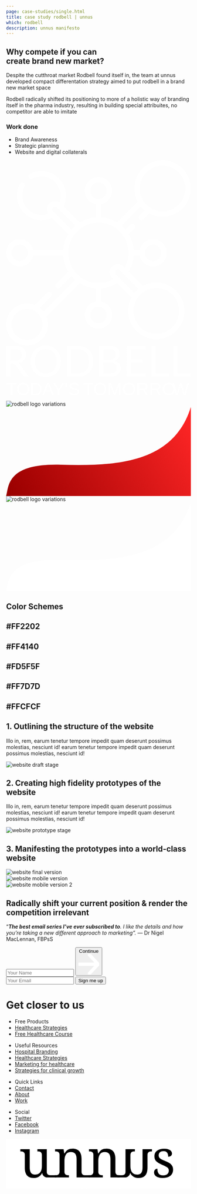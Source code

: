 ```yaml
---
page: case-studies/single.html
title: case study rodbell | unnus
which: rodbell
description: unnus manifesto  
---
```


<section class="company-intro">
		<div class="container">
			<div class="company-intro-holder">
				<div class="headline-row">
					<h2 class="light reveal-text">Why compete if you can<br>create brand new market?</h2>
				</div>
				<div class="text-row reveal-text">
					<p>Despite the cutthroat market Rodbell found itself in, the team at unnus developed compact differentation strategy aimed to put rodbell in a brand new market space</p> 
					<p>Rodbell radically shifted its positioning to more of a holistic way of branding itself in the pharma industry, resulting in building special attribuites, no competitor are able to imitate </p>
					<h3 class="light-headline underline">Work done</h3>
					<ul>
						<li>Brand Awareness</li>
						<li>Strategic planning</li>
						<li>Website and digital collaterals</li>
					</ul>
				</div>
			</div>
		</div>
</section>

<section class="healthier rodbell logo-showcase">
	<div class="showboard">
			<svg viewBox="0 0 643 643" xmlns="http://www.w3.org/2000/svg" fill-rule="evenodd" clip-rule="evenodd" stroke-linejoin="round" stroke-miterlimit="2"><path d="M522.811 424.662c-16.737 0-32.504 4.221-46.306 11.639l-50.174-50.175a122.298 122.298 0 0018.063-55.461h20.51c4.378 21.665 23.563 38.029 46.5 38.029 26.159 0 47.441-21.282 47.441-47.441 0-26.16-21.282-47.442-47.441-47.442-22.937 0-42.122 16.364-46.5 38.029h-20.51a122.293 122.293 0 00-18.062-55.461l19.551-19.551c3.675-3.675 3.675-9.635 0-13.309-3.675-3.675-9.635-3.675-13.309 0l-17.473 17.472a122.763 122.763 0 00-13.582-13.583l66.988-66.988a99.134 99.134 0 006.456 7.128 98.715 98.715 0 007.128 6.455l-18.391 18.39a9.41 9.41 0 000 13.31 9.379 9.379 0 006.655 2.756 9.378 9.378 0 006.654-2.756l21.034-21.033c14.418 7.709 30.366 11.578 46.319 11.578 25.133 0 50.268-9.567 69.4-28.7 18.537-18.537 28.745-43.185 28.745-69.401 0-26.216-10.207-50.864-28.747-69.401C595.223 10.209 570.578 0 544.36 0c-26.216 0-50.863 10.209-69.4 28.747-31.279 31.279-36.977 78.586-17.121 115.72l-71.712 71.712a122.287 122.287 0 00-55.461-18.064v-45.861c21.665-4.378 38.029-23.564 38.029-46.5 0-26.16-21.282-47.441-47.441-47.441-26.16 0-47.442 21.281-47.442 47.441 0 22.936 16.364 42.122 38.03 46.5v45.861a122.32 122.32 0 00-55.462 18.064l-56.413-56.413a85.57 85.57 0 008.371-36.898c0-47.129-38.342-85.471-85.471-85.471-13.96 0-27.817 3.445-40.071 9.962-4.589 2.44-6.331 8.139-3.891 12.729 2.439 4.589 8.139 6.333 12.729 3.892 9.542-5.078 20.343-7.761 31.233-7.761 36.75 0 66.648 29.898 66.648 66.648 0 7.994-1.44 15.888-4.201 23.304a28.231 28.231 0 00-15.049-4.33c-7.588 0-14.726 2.958-20.095 8.329-5.371 5.37-8.329 12.51-8.329 20.102 0 5.407 1.526 10.57 4.33 15.043a66.79 66.79 0 01-23.304 4.201c-36.749 0-66.648-29.897-66.648-66.648 0-11.049 2.757-21.989 7.974-31.638 2.473-4.573.769-10.283-3.804-12.756-4.573-2.472-10.284-.769-12.756 3.803-6.697 12.39-10.237 26.426-10.237 40.59 0 47.129 38.342 85.471 85.471 85.471a85.551 85.551 0 0036.897-8.371l56.415 56.413a122.291 122.291 0 00-18.064 55.462H93.941c-4.378-21.666-23.563-38.03-46.5-38.03C21.282 273.812 0 295.094 0 321.254c0 26.159 21.282 47.441 47.441 47.441 22.937 0 42.122-16.364 46.5-38.029h104.173c1.484 19.759 7.646 38.656 18.064 55.461l-42.062 42.061c-3.676 3.676-3.676 9.636 0 13.31a9.38 9.38 0 006.654 2.758 9.379 9.379 0 006.656-2.758l39.98-39.981a122.763 122.763 0 0013.582 13.583L130.576 525.512a73.422 73.422 0 00-13.582-13.582l39.338-39.339c3.676-3.676 3.676-9.635 0-13.309-3.675-3.676-9.635-3.676-13.309 0l-42.957 42.957a72.374 72.374 0 00-27.272-5.321C32.655 496.919 0 529.574 0 569.713c0 40.14 32.655 72.794 72.794 72.794 40.139 0 72.794-32.654 72.794-72.794a72.374 72.374 0 00-5.32-27.27L256.38 426.331c16.81 10.417 35.704 16.581 55.462 18.062v45.862c-21.666 4.379-38.03 23.563-38.03 46.5 0 26.16 21.282 47.442 47.442 47.442 26.159 0 47.441-21.282 47.441-47.442 0-22.937-16.364-42.121-38.029-46.5v-45.862c19.757-1.481 38.65-7.646 55.461-18.063l50.174 50.174c-7.417 13.802-11.637 29.569-11.637 46.306 0 54.118 44.027 98.147 98.147 98.147 54.118 0 98.147-44.029 98.147-98.147 0-54.12-44.029-98.148-98.147-98.148zM488.27 42.057c14.982-14.983 34.902-23.234 56.09-23.234 21.19 0 41.108 8.251 56.091 23.234 14.982 14.982 23.233 34.902 23.233 56.09 0 21.187-8.251 41.108-23.233 56.09-30.929 30.927-81.253 30.928-112.181 0-30.929-30.929-30.929-81.252 0-112.18zM72.794 623.684c-29.76 0-53.971-24.211-53.971-53.971 0-29.758 24.211-53.97 53.971-53.97 29.759 0 53.97 24.21 53.97 53.97 0 29.76-24.21 53.971-53.97 53.971zm438.607-331.047c15.781 0 28.617 12.836 28.617 28.617 0 15.78-12.836 28.618-28.617 28.618-15.78 0-28.617-12.838-28.617-28.618 0-15.781 12.838-28.617 28.617-28.617zM292.635 105.753c0-15.781 12.838-28.618 28.619-28.618 15.78 0 28.618 12.837 28.618 28.618 0 15.78-12.838 28.618-28.618 28.618-15.781 0-28.619-12.838-28.619-28.618zM163.481 163.48a9.532 9.532 0 016.784-2.815c2.568 0 4.982 1 6.797 2.816l63.929 63.928a122.85 122.85 0 00-13.583 13.582l-63.928-63.93a9.531 9.531 0 01-2.816-6.79c0-2.564 1-4.976 2.817-6.791zM47.441 349.872c-15.78 0-28.618-12.838-28.618-28.618 0-15.781 12.838-28.617 28.618-28.617 15.781 0 28.619 12.836 28.619 28.617 0 15.78-12.839 28.618-28.619 28.618zm302.431 186.883c0 15.781-12.838 28.617-28.618 28.617-15.781 0-28.619-12.836-28.619-28.617 0-15.78 12.838-28.618 28.619-28.618 15.78 0 28.618 12.838 28.618 28.618zm-28.618-110.83c-21.906 0-42.873-6.691-60.645-19.356a104.341 104.341 0 01-24.678-24.683c-12.658-17.76-19.348-38.727-19.348-60.632 0-21.906 6.691-42.873 19.356-60.645a104.356 104.356 0 0124.682-24.678c17.76-12.657 38.727-19.348 60.633-19.348 21.905 0 42.872 6.691 60.644 19.356a104.341 104.341 0 0124.679 24.682c12.657 17.76 19.348 38.727 19.348 60.633 0 18.116-4.59 35.587-13.334 51.137l-3.553-3.554c-5.371-5.371-12.508-8.331-20.096-8.331-7.596 0-14.738 2.959-20.107 8.33-5.372 5.37-8.33 12.51-8.33 20.102 0 7.592 2.958 14.732 8.33 20.101l3.555 3.555c-15.549 8.741-33.02 13.331-51.136 13.331zm60.891-30.198a9.54 9.54 0 01-2.816-6.79 9.548 9.548 0 012.816-6.792 9.553 9.553 0 016.797-2.814c2.56 0 4.97 1 6.785 2.816l64.84 64.838a98.843 98.843 0 00-13.583 13.583l-64.839-64.841zm140.666 206.407c-43.74 0-79.324-35.584-79.324-79.323 0-43.74 35.584-79.324 79.324-79.324 43.739 0 79.323 35.584 79.323 79.324 0 43.739-35.584 79.323-79.323 79.323z" fill="#fff" fill-rule="nonzero"/></svg>
			<svg viewBox="0 0 1222 208" xmlns="http://www.w3.org/2000/svg" fill-rule="evenodd" clip-rule="evenodd" stroke-linejoin="round" stroke-miterlimit="2"><path d="M56.036 100.613c7.905 0 14.868-.946 20.89-2.834 6.117-1.984 11.199-4.724 15.244-8.219 4.141-3.591 7.246-7.841 9.316-12.755 2.07-4.913 3.106-10.344 3.106-16.296 0-12.092-3.952-21.209-11.857-27.35-7.904-6.14-19.761-9.211-35.57-9.211H27.242v76.665h28.794zm93.441 104.723h-24.278c-4.987 0-8.657-1.938-11.009-5.811L61.682 126.97c-1.599-2.266-3.34-3.873-5.222-4.817-1.788-1.039-4.611-1.559-8.469-1.559H27.242v84.742H0V2.267h57.165c12.798 0 23.855 1.323 33.171 3.967 9.315 2.551 16.985 6.282 23.007 11.196 6.117 4.912 10.633 10.864 13.55 17.855 2.917 6.897 4.375 14.643 4.375 23.24 0 7.18-1.128 13.887-3.386 20.123a53.375 53.375 0 01-9.881 16.863c-4.235 4.912-9.457 9.117-15.668 12.612-6.116 3.496-13.079 6.141-20.89 7.936 3.482 1.984 6.493 4.865 9.034 8.645l59 80.632zM361.94 103.873c0 15.209-2.399 29.191-7.198 41.945-4.8 12.659-11.574 23.57-20.326 32.735-8.751 9.163-19.291 16.296-31.617 21.398-12.234 5.006-25.783 7.51-40.651 7.51-14.869 0-28.418-2.504-40.652-7.51-12.232-5.102-22.725-12.235-31.476-21.398-8.751-9.165-15.526-20.076-20.325-32.735-4.8-12.754-7.198-26.736-7.198-41.945 0-15.212 2.398-29.146 7.198-41.805 4.799-12.755 11.574-23.713 20.325-32.877 8.751-9.258 19.244-16.437 31.476-21.539C233.73 2.55 247.279 0 262.148 0c14.868 0 28.417 2.55 40.651 7.652 12.326 5.102 22.866 12.281 31.617 21.539 8.752 9.164 15.526 20.122 20.326 32.877 4.799 12.659 7.198 26.593 7.198 41.805zm-28.088 0c0-12.471-1.694-23.666-5.082-33.586-3.388-9.919-8.186-18.281-14.397-25.082-6.211-6.897-13.739-12.188-22.584-15.872-8.845-3.684-18.726-5.527-29.641-5.527-10.822 0-20.655 1.843-29.501 5.527-8.845 3.684-16.421 8.975-22.725 15.872-6.21 6.801-11.009 15.163-14.397 25.082-3.387 9.92-5.082 21.115-5.082 33.586 0 12.469 1.695 23.665 5.082 33.584 3.388 9.825 8.187 18.186 14.397 25.083 6.304 6.802 13.88 12.044 22.725 15.729 8.846 3.59 18.679 5.385 29.501 5.385 10.915 0 20.796-1.795 29.641-5.385 8.845-3.685 16.373-8.927 22.584-15.729 6.211-6.897 11.009-15.258 14.397-25.083 3.388-9.919 5.082-21.115 5.082-33.584zm242.573 0c0 15.209-2.4 29.05-7.198 41.52-4.8 12.471-11.574 23.145-20.326 32.027-8.752 8.879-19.291 15.776-31.617 20.689-12.234 4.818-25.783 7.227-40.652 7.227h-75.515V2.267h75.515c14.869 0 28.418 2.456 40.652 7.368 12.326 4.819 22.865 11.715 31.617 20.69 8.752 8.88 15.526 19.556 20.326 32.026 4.798 12.471 7.198 26.31 7.198 41.522zm-28.088 0c0-12.471-1.695-23.619-5.082-33.444-3.388-9.826-8.187-18.139-14.397-24.941-6.211-6.802-13.738-11.998-22.584-15.588-8.845-3.59-18.726-5.385-29.642-5.385H428.5v158.573h48.132c10.916 0 20.797-1.797 29.642-5.385 8.846-3.59 16.373-8.739 22.584-15.446 6.21-6.803 11.009-15.117 14.397-24.941 3.387-9.826 5.082-20.974 5.082-33.443zm138.536 79.639c7.81 0 14.537-.897 20.187-2.692 5.645-1.795 10.254-4.299 13.833-7.51 3.669-3.307 6.351-7.18 8.044-11.621 1.695-4.534 2.542-9.495 2.542-14.88 0-10.485-3.72-18.752-11.151-24.798-7.439-6.141-18.587-9.212-33.455-9.212h-43.757v70.713h43.757zM643.116 23.948v69.296h36.134c7.717 0 14.397-.85 20.044-2.551 5.74-1.7 10.448-4.062 14.118-7.085 3.761-3.024 6.535-6.66 8.327-10.911 1.786-4.346 2.682-9.071 2.682-14.172 0-11.998-3.578-20.736-10.728-26.215-7.155-5.575-18.257-8.362-33.313-8.362h-37.264zM680.38 2.267c12.421 0 23.101 1.227 32.043 3.684 9.033 2.457 16.416 5.952 22.161 10.487 5.83 4.534 10.113 10.108 12.844 16.721 2.725 6.519 4.094 13.888 4.094 22.107 0 5.007-.805 9.825-2.4 14.454-1.51 4.536-3.811 8.786-6.916 12.755-3.106 3.967-7.058 7.557-11.857 10.769-4.708 3.117-10.261 5.668-16.656 7.652 14.863 2.834 26.014 8.172 33.453 16.013 7.523 7.747 11.292 17.95 11.292 30.609 0 8.598-1.602 16.439-4.799 23.524-3.105 7.085-7.721 13.179-13.833 18.281-6.027 5.1-13.458 9.069-22.301 11.903-8.851 2.74-18.918 4.11-30.209 4.11h-71.422V2.267h64.506zm242.773 180.679l-.142 22.39H798.377V2.267h124.634v22.39H825.76V92.11h78.761v21.54H825.76v69.296h97.393zm152.907-.709v23.099H961.304V2.267h27.243v179.97h87.513zm145.006 0v23.099h-114.751V2.267h27.242v179.97h87.509z" fill="#fff" fill-rule="nonzero"/></svg>

<svg viewBox="0 0 1237 87" xmlns="http://www.w3.org/2000/svg" fill-rule="evenodd" clip-rule="evenodd" stroke-linejoin="round" stroke-miterlimit="2"><text x="-2.042" y="85.992" font-family="'Raleway-Regular','Raleway',sans-serif" font-size="120.101" fill="#fff">T<tspan x="67.256px 157.452px 240.321px 311.541px" y="85.992px 85.992px 85.992px 85.992px">ODAY</tspan>&apos;S <tspan x="513.55px 582.849px" y="85.992px 85.992px">TO</tspan>MORRO<tspan x="1112.49" y="85.992">W</tspan></text></svg>		
</div>
<div class="container">
<div class="logo-variations rodbell">
<div class="logo-black">
<div class="reveal-image-container">
<div class="reveal-image">					
	<img loading="lazy" src="../../work/rodbell/sub-logo-1.png" alt="rodbell logo variations" />
</div>
</div>
<svg  preserveAspectRatio="none" width="627" height="301" viewBox="0 0 627 301" fill="none" xmlns="http://www.w3.org/2000/svg">
<path d="M185.633 195.395C371.928 200.701 568.332 190.548 627 0V301H0C9.22649 270.05 -0.661909 190.089 185.633 195.395Z" fill="url(#paint0_linear)"/>
<defs>
<linearGradient id="paint0_linear" x1="635.957" y1="30.1" x2="62.2183" y2="371.821" gradientUnits="userSpaceOnUse">
<stop stop-color="#FF2626"/>
<stop offset="1" stop-color="#9B0000"/>
</linearGradient>
</defs>
</svg>
</div>


<div class="white-black">
<div class="reveal-image-container">
<div class="reveal-image">					
		<img loading="lazy" src="../../work/rodbell/sub-logo-2.png" alt="rodbell logo variations" />
</div>
</div>
<svg preserveAspectRatio="none" width="627" height="301" viewBox="0 0 627 301" fill="none" xmlns="http://www.w3.org/2000/svg">
<path d="M185.633 195.395C371.928 200.701 568.332 190.548 627 0V301H0C9.22649 270.05 -0.661909 190.089 185.633 195.395Z" fill="white"/>
</svg>

</div>
</div>
</div>
</section>
<section class="rodbell-showcase"></section>



<section class="color-schemes-rodbell">
<div class="container">
<div class="color-holder">
<h2 class="light reveal-text">Color Schemes</h2>
<div class="colors">
<div class="color"><h2 class="light reveal-text">#FF2202</h2></div>
<div class="color"><h2 class="light reveal-text">#FF4140</h2></div>
<div class="color"><h2 class="light reveal-text">#FD5F5F</h2></div>
<div class="color"><h2 class="light reveal-text">#FF7D7D</h2></div>
<div class="color"><h2 class="light reveal-text">#FFCFCF</h2></div>
</div>
</div>
</div>
</section>	

<section class="rodbell-website">
<div class="container">
<div class="website-holder">

<div class="row-1">
<div class="text-holder reveal-text">
<h2 class="light">1. Outlining the structure of the website</h2>
<p>Illo in, rem, earum tenetur tempore impedit quam deserunt possimus molestias, nesciunt id! earum tenetur tempore impedit quam deserunt possimus molestias, nesciunt id!</p>
</div>
<div class="picture-holder">
<div class="reveal-image-container">
	<div class="reveal-image">
		<img loading="lazy" class="skew" src="../../work/rodbell/website-draft.jpg" alt="website draft stage" />
	</div>
</div>
</div>
</div>
<div class="row-1">
<div class="text-holder reveal-text">
<h2 class="light">2. Creating high fidelity prototypes of the website</h2>
<p>Illo in, rem, earum tenetur tempore impedit quam deserunt possimus molestias, nesciunt id! earum tenetur tempore impedit quam deserunt possimus molestias, nesciunt id!</p>						
</div>
<div class="picture-holder">
<div class="reveal-image-container">
	<div class="reveal-image">
		<img loading="lazy"  class="skew" src="../../work/rodbell/website-prototype.png" alt="website prototype stage" />						
	</div>
</div>
</div>
</div>
<div class="row-3">
<div class="text-holder">
<h2 class="light reveal-text">3. Manifesting the prototypes into a world-class website</h2>
</div>
<div class="picture-holder">
<div class="reveal-image-container">
	<div class="reveal-image">
		<img loading="lazy"  class="skew" src="../../work/rodbell/website.jpg" alt="website final version" />
	</div>
</div>

<div class="reveal-image-container">
	<div class="reveal-image">
		<img loading="lazy" class="skew" src="../../work/rodbell/mobile-1.jpg" alt="website mobile version" />
	</div>
</div>

<div class="reveal-image-container">
	<div class="reveal-image">
		<img loading="lazy" class="skew" src="../../work/rodbell/mobile-2.jpg" alt="website mobile version 2" />
	</div>
</div>
</div>
</div>
</div>
</div>
</section>

<footer>
	<div class="container">
		<div class="footer-opt-in">
				<h2>Radically shift your current position & render the competition irrelevant</h2>
				<p>“<em><strong>The best email series I’ve ever subscribed to</strong>. I like the details and how you’re taking a new different approach to marketing”.</em> — Dr Nigel MacLennan, FBPsS</p>		
<!-- multi step -->

<form method="post" accept-charset="UTF-8" action="https://www.aweber.com/scripts/addlead.pl" class="form-container form-container-footer initial-active-area af-form-wrapper">
<div class="steps-wrapper">
<div class="question-submission af-body af-standards" id="af-body-812149649">
<div class="submission first-step home-header-form">
 <input required="required" placeholder="Your Name" id="awf_field-108467594"  type="text" name="name" class="text input-s" value=""  onfocus=" if (this.value == '') { this.value = ''; }" onblur="if (this.value == '') { this.value='';} " tabindex="500" />

  <button class="first next btn-s btn-4">
  	Continue <svg viewBox="0 0 59 58" xmlns="http://www.w3.org/2000/svg" fill-rule="evenodd" clip-rule="evenodd" stroke-linecap="round" stroke-linejoin="round" stroke-miterlimit="1.5"><g fill="none" stroke="#fff" stroke-width="9.38"><path d="M2.688 28.863h50.054M31.231 2.688l24.576 26.175-24.576 26.175"/></g></svg>
  </button>
</div>
      <div class="submission second-step">
  <input required="required" placeholder="Your Email" class="text tags input-s" id="awf_field-108467595" type="email" name="email" value="" tabindex="501" onfocus=" if (this.value == '') { this.value = ''; }" onblur="if (this.value == '') { this.value='';} " />
        <button class="second next btn-s">Sign me up</button>
      </div>


</div>
</div>	
<div style="display: none;">
<input type="hidden" name="meta_web_form_id" value="812149649" />
<input type="hidden" name="meta_split_id" value="" />
<input type="hidden" name="listname" value="awlist5746932" />
<input type="hidden" name="redirect" value="https://www.unnus.com/privte/acknowledgment" id="redirect_8446ff3eca1bc3243a231d877a368cc9" />

<input type="hidden" name="meta_adtracking" value="" />
<input type="hidden" name="meta_message" value="1" />
<input type="hidden" name="meta_required" value="name,email" />
<input type="hidden" name="meta_forward_vars" value="1" />
<input type="hidden" name="meta_tooltip" value="" />
</div>
</form>

<!-- multi step -->

</div>

</div>
<div class="footer-black">
<h1>Get closer to us</h1>
<div class="lists-holder">
		<ul>
			<li>Free Products</li>
			<li><a href="/strategies">Healthcare Strategies</a></li>
			<li><a href="/healthcare-branding">Free Healthcare Course</a></li>
		</ul>
		<ul>
			<li>Useful Resources</li>
			<li><a href="#">Hospital Branding</a></li>
			<li><a href="#">Healthcare Strategies</a></li>
			<li><a href="#">Marketing for healthcare</a></li>
			<li><a href="#">Strategies for clinical growth</a></li>
		</ul>
		<ul>
			<li>Quick Links</li>
			<li><a href="/contact">Contact</a></li>
			<li><a href="/about">About</a></li>
			<li><a href="/work">Work</a></li>
		</ul>
		<ul>
			<li>Social</li>
			<li><a target="_blank" href="https://twitter.com/unnus_">Twitter</a></li>
			<li><a target="_blank" href="https://www.facebook.com/unnusOfficial">Facebook</a></li>
			<li><a target="_blank" href="https://www.instagram.com/unnus_/">Instagram</a></li>
		</ul>
</div>
<p style="text-align:center;">
<svg viewBox="0 0 2252 606" xmlns="http://www.w3.org/2000/svg" fill-rule="evenodd" clip-rule="evenodd" stroke-linejoin="round" stroke-miterlimit="2"><path fill="#fff" d="M0 0h2251.77v605.746H0z"/><g fill-rule="nonzero"><path d="M495.362 398.449c0 9.377 1.406 16.931 4.219 22.661 2.813 5.73 6.616 10.054 11.409 12.971 4.792 2.917 10.366 4.845 16.722 5.782 6.355.938 13.075 1.407 20.159 1.407h64.437v26.88H500.726c-30.302 0-56.134-21.97-60.998-51.879l-.001-.006h-3.126c-6.46 12.086-13.596 21.879-21.41 29.381-7.814 7.501-16.097 13.388-24.849 17.659a98.51 98.51 0 01-27.505 8.752c-9.585 1.563-19.587 2.344-30.005 2.344-16.878 0-31.881-2.396-45.008-7.189-13.128-4.792-24.172-12.294-33.132-22.504-8.96-10.21-15.784-23.233-20.472-39.07-4.688-15.836-7.033-34.694-7.033-56.573V195.6c0-9.377-1.406-16.931-4.219-22.661-2.813-5.73-6.616-10.158-11.408-13.284-4.793-3.125-10.367-5.209-16.722-6.251-6.356-1.042-13.076-1.562-20.16-1.562h-1.876v-26.88h114.709V345.94c0 13.961 1.094 26.359 3.282 37.194 2.188 10.835 5.834 20.004 10.939 27.505 5.105 7.502 11.982 13.18 20.629 17.035 8.648 3.855 19.431 5.782 32.35 5.782 14.169 0 26.307-2.501 36.413-7.501 10.106-5.001 18.441-12.034 25.004-21.098 6.564-9.064 11.409-19.952 14.534-32.662 3.126-12.711 4.689-26.776 4.689-42.196V198.1c0-10.002-1.407-18.076-4.22-24.223-2.813-6.147-6.563-10.835-11.252-14.065-4.688-3.23-10.21-5.366-16.565-6.408-6.356-1.042-13.18-1.562-20.473-1.562h-1.875v-26.88h114.396v273.487z"/><path d="M765.351 441.27v26.88H593.132v-26.88h5.314c7.293 0 14.117-.521 20.472-1.563 6.356-1.042 11.877-3.178 16.566-6.407 4.688-3.23 8.439-7.866 11.252-13.909 2.813-6.043 4.219-14.065 4.219-24.067V195.6c0-9.377-1.406-16.931-4.219-22.661-2.813-5.73-6.616-10.158-11.408-13.284-4.793-3.125-10.367-5.209-16.722-6.251-6.356-1.042-13.076-1.562-20.16-1.562h-1.876v-26.88h103.457l8.439 51.884h3.126c6.667-11.877 13.7-21.618 21.097-29.224 7.397-7.606 15.211-13.544 23.442-17.816 8.231-4.271 16.982-7.189 26.255-8.751 9.272-1.563 19.014-2.345 29.224-2.345 16.878 0 31.933 2.449 45.165 7.346 13.231 4.896 24.483 12.398 33.756 22.504 9.272 10.106 16.357 23.077 21.254 38.913 4.896 15.836 7.345 34.694 7.345 56.573v151.278c0 10.002 1.198 18.024 3.594 24.067 2.397 6.043 5.783 10.679 10.158 13.909 4.376 3.229 9.585 5.365 15.628 6.407 6.043 1.042 12.607 1.563 19.691 1.563h50.765v26.88h-160.16V247.172c0-13.961-1.25-26.359-3.75-37.195-2.501-10.835-6.512-20.003-12.034-27.505-5.522-7.501-12.763-13.179-21.723-17.034-8.96-3.855-19.899-5.783-32.818-5.783-14.586 0-26.828 2.813-36.726 8.44-9.897 5.626-17.868 13.231-23.91 22.816-6.043 9.585-10.367 20.629-12.972 33.131-2.604 12.503-3.907 25.63-3.907 39.383v135.024c0 9.377 1.407 16.931 4.22 22.661 2.813 5.73 6.616 10.054 11.408 12.971 4.793 2.917 10.367 4.845 16.722 5.782 6.356.938 13.076 1.407 20.16 1.407h1.875z"/><path d="M1178.24 441.27v26.88h-172.219v-26.88h5.313c7.293 0 14.118-.521 20.473-1.563 6.355-1.042 11.877-3.178 16.565-6.407 4.689-3.23 8.439-7.866 11.252-13.909 2.813-6.043 4.22-14.065 4.22-24.067V195.6c0-9.377-1.407-16.931-4.22-22.661-2.813-5.73-6.615-10.158-11.408-13.284-4.792-3.125-10.366-5.209-16.722-6.251-6.355-1.042-13.075-1.562-20.16-1.562h-1.875v-26.88h103.457l8.439 51.884h3.125c6.668-11.877 13.701-21.618 21.098-29.224 7.397-7.606 15.211-13.544 23.442-17.816 8.23-4.271 16.982-7.189 26.254-8.751 9.273-1.563 19.014-2.345 29.225-2.345 16.878 0 31.933 2.449 45.164 7.346 13.232 4.896 24.484 12.398 33.756 22.504 9.273 10.106 16.358 23.077 21.254 38.913 4.897 15.836 7.345 34.694 7.345 56.573v151.278c0 10.002 1.199 18.024 3.595 24.067 2.396 6.043 5.782 10.679 10.158 13.909 4.376 3.229 9.585 5.365 15.628 6.407 6.043 1.042 12.606 1.563 19.691 1.563h2.188v26.88h-111.583V247.172c0-13.961-1.25-26.359-3.751-37.195-2.5-10.835-6.512-20.003-12.033-27.505-5.522-7.501-12.763-13.179-21.723-17.034-8.96-3.855-19.9-5.783-32.819-5.783-14.586 0-26.828 2.813-36.725 8.44-9.898 5.626-17.868 13.231-23.911 22.816-6.043 9.585-10.366 20.629-12.971 33.131-2.605 12.503-3.907 25.63-3.907 39.383v135.024c0 9.377 1.407 16.931 4.22 22.661 2.813 5.73 6.615 10.054 11.408 12.971 4.792 2.917 10.366 4.845 16.722 5.782 6.355.938 13.075 1.407 20.16 1.407h1.875z"/><path d="M1455.23 398.449c0 9.377-1.406 16.931-4.219 22.661-2.813 5.73-6.616 10.054-11.409 12.971-4.792 2.917-10.366 4.845-16.721 5.782-6.356.938-13.076 1.407-20.16 1.407h-46.154v26.88h93.299c30.302 0 56.134-21.97 60.999-51.879l.001-.006h3.125c6.46 12.086 13.596 21.879 21.41 29.381 7.814 7.501 16.097 13.388 24.849 17.659a98.51 98.51 0 0027.505 8.752c9.585 1.563 19.587 2.344 30.005 2.344 16.878 0 31.881-2.396 45.009-7.189 13.127-4.792 24.171-12.294 33.131-22.504s15.784-23.233 20.472-39.07c4.689-15.836 7.033-34.694 7.033-56.573V195.6c0-9.377 1.406-16.931 4.219-22.661 2.813-5.73 6.616-10.158 11.409-13.284 4.792-3.125 10.366-5.209 16.721-6.251 6.356-1.042 13.076-1.562 20.16-1.562h1.876v-26.88h-114.709V345.94c0 13.961-1.094 26.359-3.282 37.194-2.188 10.835-5.834 20.004-10.939 27.505-5.105 7.502-11.982 13.18-20.629 17.035-8.647 3.855-19.431 5.782-32.35 5.782-14.169 0-26.307-2.501-36.413-7.501-10.106-5.001-18.441-12.034-25.004-21.098-6.564-9.064-11.409-19.952-14.534-32.662-3.126-12.711-4.689-26.776-4.689-42.196V198.1c0-10.002 1.407-18.076 4.22-24.223 2.813-6.147 6.564-10.835 11.252-14.065 4.688-3.23 10.21-5.366 16.566-6.408 6.355-1.042 13.179-1.562 20.472-1.562h1.875v-26.88H1455.23v273.487zM1909.18 474.401c-16.045 0-30.579-1.407-43.602-4.22-13.023-2.813-24.119-7.084-33.287-12.814-9.168-5.731-16.253-12.815-21.254-21.254-5.001-8.439-7.501-18.285-7.501-29.537 0-8.543 1.406-15.68 4.219-21.41 2.813-5.73 6.251-10.263 10.315-13.596 4.063-3.334 8.439-5.679 13.127-7.033 4.688-1.354 8.908-2.032 12.659-2.032 0 11.252 1.146 21.775 3.438 31.569 2.292 9.793 6.147 18.388 11.564 25.786 5.418 7.397 12.555 13.231 21.41 17.503 8.856 4.272 19.744 6.407 32.663 6.407 11.46 0 21.566-1.406 30.318-4.219 8.751-2.813 16.097-6.772 22.035-11.877 5.939-5.105 10.471-11.252 13.596-18.441 3.126-7.189 4.689-15.055 4.689-23.598 0-7.919-1.198-14.743-3.595-20.473-2.396-5.73-6.563-11.096-12.502-16.097-5.939-5.001-14.013-10.106-24.223-15.315-10.21-5.209-23.025-11.148-38.445-17.816-16.461-7.293-30.787-14.325-42.976-21.097-12.19-6.772-22.244-14.118-30.162-22.036-7.918-7.918-13.857-16.93-17.816-27.036-3.959-10.106-5.939-22.139-5.939-36.1 0-14.586 2.865-27.505 8.596-38.757 5.73-11.253 13.909-20.681 24.535-28.287 10.627-7.605 23.338-13.388 38.133-17.347 14.794-3.959 31.255-5.938 49.384-5.938 15.211 0 28.651 1.562 40.32 4.688 11.668 3.125 21.462 7.345 29.38 12.658 7.918 5.314 13.857 11.565 17.816 18.754 3.959 7.189 5.938 14.742 5.938 22.66 0 11.669-4.011 20.994-12.033 27.974-8.022 6.981-19.431 10.471-34.225 10.471 0-21.462-4.428-38.132-13.284-50.009-8.856-11.877-22.764-17.816-41.726-17.816-10.836 0-20.108 1.25-27.818 3.751-7.71 2.5-14.013 6.042-18.91 10.627-4.896 4.584-8.491 10.001-10.783 16.253-2.292 6.251-3.438 13.127-3.438 20.628 0 8.127 1.459 15.159 4.376 21.098 2.917 5.939 7.553 11.408 13.909 16.409 6.355 5.001 14.586 9.846 24.692 14.534 10.106 4.689 22.243 9.95 36.413 15.784 16.878 7.085 31.36 14.066 43.445 20.942 12.086 6.876 22.035 14.377 29.849 22.504 7.814 8.126 13.597 17.295 17.347 27.505 3.751 10.21 5.626 21.983 5.626 35.319 0 16.67-3.021 31.256-9.064 43.758-6.043 12.502-14.586 22.973-25.63 31.412-11.043 8.439-24.327 14.742-39.851 18.91-15.523 4.167-32.766 6.251-51.728 6.251z"/></g></svg></p>
<p style="color:#FFF;padding:0;transform:translateY(-30px);text-align:center;margin:0 auto">© 2019 — Today | unnus™ All rights reserved.</p>

</div>
</footer>
